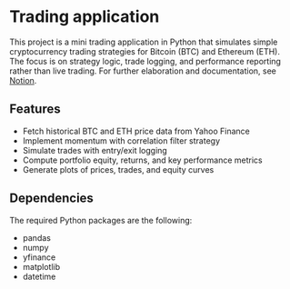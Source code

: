 # Trading application

This project is a mini trading application in Python that simulates simple cryptocurrency trading strategies for Bitcoin (BTC) and Ethereum (ETH). The focus is on strategy logic, trade logging, and performance reporting rather than live trading. For further elaboration and documentation, see [Notion]([URL](https://www.notion.so/Trading-application-documentation-299f65869f078002854cf3458a37b190?source=copy_link)).

## Features
- Fetch historical BTC and ETH price data from Yahoo Finance
- Implement momentum with correlation filter strategy
- Simulate trades with entry/exit logging
- Compute portfolio equity, returns, and key performance metrics
- Generate plots of prices, trades, and equity curves

## Dependencies
The required Python packages are the following:
- pandas
- numpy
- yfinance
- matplotlib
- datetime



